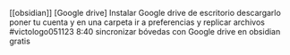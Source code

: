 [[obsidian]] [Google drive]
Instalar Google drive de escritorio descargarlo poner tu cuenta y en una carpeta ir a preferencias y replicar archivos
#victologo051123 8:40 sincronizar bóvedas con Google drive en obsidian gratis 